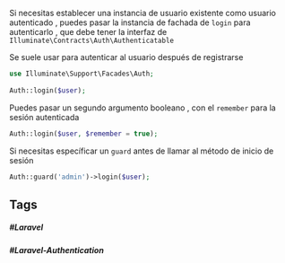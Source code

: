 Si necesitas establecer una instancia de usuario existente como usuario autenticado , puedes pasar la instancia de fachada de `login` para autenticarlo , que debe tener la interfaz de `Illuminate\Contracts\Auth\Authenticatable`

Se suele usar para autenticar al usuario después de registrarse 

```php
use Illuminate\Support\Facades\Auth;
 
Auth::login($user);
```
 
Puedes pasar un segundo argumento booleano , con el `remember` para la sesión autenticada

```php
Auth::login($user, $remember = true);
```

Si necesitas específicar un `guard` antes de llamar al método de inicio de sesión

```php
Auth::guard('admin')->login($user);
```
## Tags

##### #Laravel
##### #Laravel-Authentication